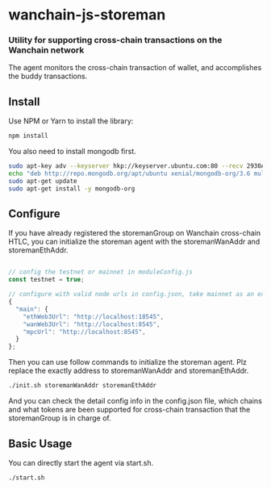 # wanchain-js-storeman

### Utility for supporting cross-chain transactions on the Wanchain network
The agent monitors the cross-chain transaction of wallet, and accomplishes the buddy transactions.

## Install
Use NPM or Yarn to install the library:

```bash
npm install
```

You also need to install mongodb first.
```bash
sudo apt-key adv --keyserver hkp://keyserver.ubuntu.com:80 --recv 2930ADAE8CAF5059EE73BB4B58712A2291FA4AD5
echo "deb http://repo.mongodb.org/apt/ubuntu xenial/mongodb-org/3.6 multiverse" | sudo tee /etc/apt/sources.list.d/mongodb-org-3.6.list
sudo apt-get update
sudo apt-get install -y mongodb-org
```

## Configure
If you have already registered the storemanGroup on Wanchain cross-chain HTLC, you can initialize the storeman agent with the storemanWanAddr and storemanEthAddr.
```javascript

// config the testnet or mainnet in moduleConfig.js
const testnet = true; 

// configure with valid node urls in config.json, take mainnet as an example
{
  "main": {
    "ethWeb3Url": "http://localhost:18545",
    "wanWeb3Url": "http://localhost:8545",
    "mpcUrl": "http://localhost:8545",
  }
};

```
Then you can use follow commands to initialize the storeman agent. Plz replace the exactly address to storemanWanAddr and storemanEthAddr.
```bash
./init.sh storemanWanAddr storemanEthAddr
```
And you can check the detail config info in the config.json file, which chains and what tokens are been supported for cross-chain transaction that the storemanGroup is in charge of.

## Basic Usage
You can directly start the agent via start.sh.
```bash
./start.sh
```

